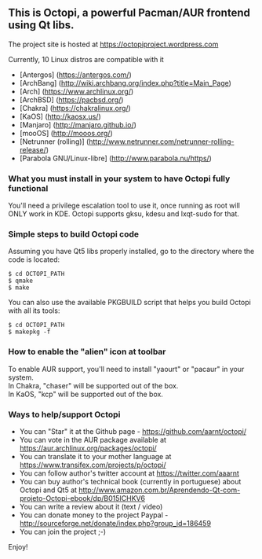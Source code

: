 ## This is Octopi, a powerful Pacman/AUR frontend using Qt libs.

The project site is hosted at https://octopiproject.wordpress.com

Currently, 10 Linux distros are compatible with it

 * [Antergos] (https://antergos.com/)
 * [ArchBang] (http://wiki.archbang.org/index.php?title=Main_Page)
 * [Arch] (https://www.archlinux.org/)
 * [ArchBSD] (https://pacbsd.org/)
 * [Chakra] (https://chakralinux.org/)
 * [KaOS] (http://kaosx.us/)
 * [Manjaro] (http://manjaro.github.io/)
 * [mooOS] (http://mooos.org/)
 * [Netrunner (rolling)] 
(http://www.netrunner.com/netrunner-rolling-release/)
 * [Parabola GNU/Linux-libre] (http://www.parabola.nu/https/)

### What you must install in your system to have Octopi fully functional

You'll need a privilege escalation tool to use it, once running as
root will ONLY work in KDE. Octopi supports gksu, kdesu and lxqt-sudo for 
that.

### Simple steps to build Octopi code

Assuming you have Qt5 libs properly installed, go to the directory where the code is located:

```
$ cd OCTOPI_PATH
$ qmake
$ make
```

You can also use the available PKGBUILD script that helps you build Octopi with all its tools:

```
$ cd OCTOPI_PATH
$ makepkg -f
```

### How to enable the "alien" icon at toolbar

To enable AUR support, you'll need to install "yaourt" or "pacaur" in your system.  
In Chakra, "chaser" will be supported out of the box.  
In KaOS, "kcp" will be supported out of the box.

### Ways to help/support Octopi

 * You can "Star" it at the Github page - https://github.com/aarnt/octopi/
 * You can vote in the AUR package available at https://aur.archlinux.org/packages/octopi/
 * You can translate it to your mother language at https://www.transifex.com/projects/p/octopi/
 * You can follow author's twitter account at https://twitter.com/aaarnt
 * You can buy author's technical book (currently in portuguese) about Octopi and Qt5 at 
http://www.amazon.com.br/Aprendendo-Qt-com-projeto-Octopi-ebook/dp/B015ICHKV6
 * You can write a review about it (text / video)
 * You can donate money to the project Paypal - http://sourceforge.net/donate/index.php?group_id=186459
 * You can join the project ;-)


Enjoy!
